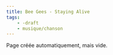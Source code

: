 ```yaml
---
title: Bee Gees - Staying Alive
tags:
    - -draft
    - musique/chanson
---
```


Page créée automatiquement, mais vide.

